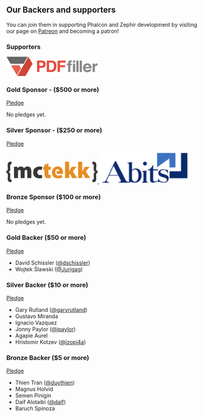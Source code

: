 ## Our Backers and supporters

You can join them in supporting Phalcon and Zephir development by visiting our page on [Patreon](https://www.patreon.com/phalcon) and becoming a patron!

### Supporters

<a href="https://pdffiller.com/">
  <img width="240px" src="https://raw.githubusercontent.com/phalcon/cphalcon/master/backers/pdffiller-240x60.png">
</a>


### Gold Sponsor - ($500 or more)

[Pledge](https://www.patreon.com/bePatron?u=4653615&rid=1205385)

No pledges yet. 


### Silver Sponsor - ($250 or more)

[Pledge](https://www.patreon.com/bePatron?u=4653615&rid=1204296)

<a href="https://mctekk.com/">
  <img width="240px" src="https://raw.githubusercontent.com/phalcon/cphalcon/master/backers/mctekk-240x60.png">
</a>

<a href="https://abits.com/">
  <img width="240px" src="https://raw.githubusercontent.com/phalcon/cphalcon/master/backers/abits-240x60.png">
</a>


### Bronze Sponsor ($100 or more)

[Pledge](https://www.patreon.com/bePatron?u=4653615&rid=1204282)

No pledges yet. 


### Gold Backer ($50 or more)

[Pledge](https://www.patreon.com/bePatron?u=4653615&rid=1204241)

- David Schissler ([@dschissler](https://github.com/dschissler))
- Wojtek Ślawski ([@Jurigag](https://github.com/Jurigag))


### Silver Backer ($10 or more)

[Pledge](https://www.patreon.com/bePatron?u=4653615&rid=1185010)

- Gary Rutland ([@garyrutland](https://github.com/garyrutland))
- Gustavo Miranda 
- Ignacio Vazquez
- Jonny Paylor ([@jpaylor](https://github.com/jpaylor))
- Agapie Aurel
- Hristomir Kotzev ([@izopi4a](https://github.com/izopi4a))

### Bronze Backer ($5 or more)

[Pledge](https://www.patreon.com/bePatron?u=4653615&rid=1221352)

- Thien Tran ([@duythien](https://github.com/duythien))
- Magnus Holvid
- Semen Pinigin
- Daif Alotaibi ([@dalf](https://github.com/daif))
- Baruch Spinoza
